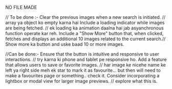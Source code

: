NO FILE MADE

// To be done :-
Clear the previous images when a new search is initiated. // array ya object ko empty karna hai
Include a loading indicator while images are being fetched. // ek loading ka animation daalna hai jab asyanchronous function operate kar reh.
Include a "Show More" button that, when clicked, fetches and displays an additional 10 images related to the current search.// Show more ka button and uske baad 10 or more images.

//Can be done:-
Ensure that the button is intuitive and responsive to user interactions. // try karna ki phone and tablet pe responsive ho.
Add a feature that allows users to save or favorite images. // har image ke nicehe name ke left ya right side meh ek star to mark it as favourite... but then will need to make a favourites page or something.. check it.
Consider incorporating a lightbox or modal view for larger image previews. // explore what this is.


